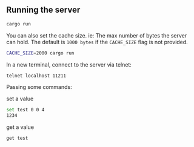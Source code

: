 ## Running the server

```bash
cargo run
```

You can also set the cache size. ie: The max number of bytes the server can hold. The default is `1000 bytes` if the `CACHE_SIZE` flag is not provided.

```bash
CACHE_SIZE=2000 cargo run
```

In a new terminal, connect to the server via telnet:

```bash
telnet localhost 11211
```

Passing some commands:

set a value

```bash
set test 0 0 4
1234
```

get a value

```bash
get test
```
